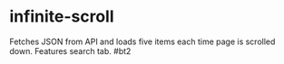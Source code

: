 # infinite-scroll
Fetches JSON from API and loads five items each time page is scrolled down. Features search tab. #bt2
